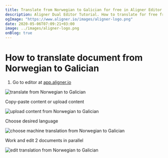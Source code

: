 ```yaml
---
title: Translate from Norwegian to Galician for free in Aligner Editor
description: Aligner Dual Editor Tutorial. How to translate for free from Norwegian to Galician. Aligner is multilingual document management platform. 
ogImage: "https://www.aligner.io/images/aligner-logo.png"
date: 2020-05-06T07:09:21+03:00
image: ../images/aligner-logo.png
onBlog: true
---
```


# How to translate document from Norwegian to Galician

1. Go to editor at [app.aligner.io](https://app.aligner.io "Aligner App web page")

![translate from Norwegian to Galician](../aligner-blank-editor.png "translate from Norwegian to Galician")

Copy-paste content or upload content

![upload content from Norwegian to Galician](../aligner-uploaded-document.png "upload content from Norwegian to Galician")

Choose desired language

![choose machine translation from Norwegian to Galician](../aligner-language-dropdown.png "choose machine translation from Norwegian to Galician")

Work and edit 2 documents in parallel

![edit translation from Norwegian to Galician](../aligner-double-sitded-editor.png "edit translation from Norwegian to Galician")

